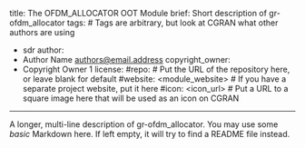 title: The OFDM_ALLOCATOR OOT Module
brief: Short description of gr-ofdm_allocator
tags: # Tags are arbitrary, but look at CGRAN what other authors are using
  - sdr
author:
  - Author Name <authors@email.address>
copyright_owner:
  - Copyright Owner 1
license:
#repo: # Put the URL of the repository here, or leave blank for default
#website: <module_website> # If you have a separate project website, put it here
#icon: <icon_url> # Put a URL to a square image here that will be used as an icon on CGRAN
---
A longer, multi-line description of gr-ofdm_allocator.
You may use some *basic* Markdown here.
If left empty, it will try to find a README file instead.
